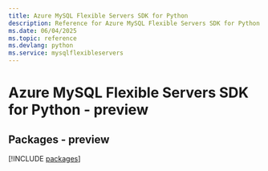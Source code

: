 ```yaml
---
title: Azure MySQL Flexible Servers SDK for Python
description: Reference for Azure MySQL Flexible Servers SDK for Python
ms.date: 06/04/2025
ms.topic: reference
ms.devlang: python
ms.service: mysqlflexibleservers
---
```

# Azure MySQL Flexible Servers SDK for Python - preview
## Packages - preview
[!INCLUDE [packages](mysql-flexible-servers-index.md)]